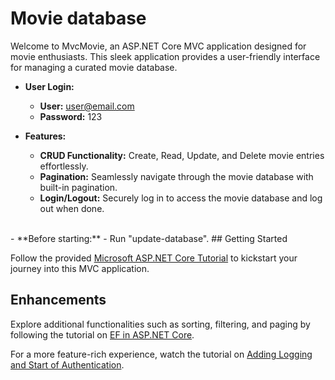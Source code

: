 # Movie database

Welcome to MvcMovie, an ASP.NET Core MVC application designed for movie enthusiasts. This sleek application provides a user-friendly interface for managing a curated movie database.

- **User Login:**
  - **User:** user@email.com
  - **Password:** 123

- **Features:**
  - **CRUD Functionality:** Create, Read, Update, and Delete movie entries effortlessly.
  - **Pagination:** Seamlessly navigate through the movie database with built-in pagination.
  - **Login/Logout:** Securely log in to access the movie database and log out when done.
 <br>
  - **Before starting:**
    - Run "update-database". 
## Getting Started

Follow the provided [Microsoft ASP.NET Core Tutorial](https://learn.microsoft.com/en-us/aspnet/core/tutorials/first-mvc-app/start-mvc?view=aspnetcore-7.0&tabs=visual-studio) to kickstart your journey into this MVC application.

## Enhancements

Explore additional functionalities such as sorting, filtering, and paging by following the tutorial on [EF in ASP.NET Core](https://learn.microsoft.com/en-gb/aspnet/core/data/ef-mvc/?view=aspnetcore-6.0).

For a more feature-rich experience, watch the tutorial on [Adding Logging and Start of Authentication](https://youtu.be/uGoNCJf0t1g?si=EUBz27YoSvgUxrgp).
